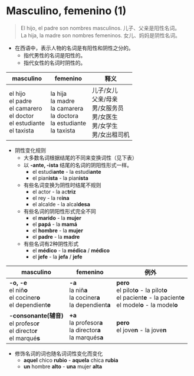 ﻿# Masculino, femenino (1)

> El hijo, el padre son nombres masculinos. 儿子、父亲是阳性名词。
> <br>
> La hija, la madre son nombres femeninos. 女儿、妈妈是阴性名词。

* 在西语中，表示人物的名词是有阳性和阴性之分的。
  * 指代男性的名词是阳性的。
  * 指代女性的名词时阴性的。

masculino | femenino | 释义
--- | --- | ---
el hijo <br> el padre <br> el camarero <br> el doctor <br> el estudiante <br> el taxista | la hija <br> la madre <br> la camarera <br> la doctora <br> la estudiante <br> la taxista | 儿子/女儿 <br> 父亲/母亲 <br> 男/女服务员 <br> 男/女医生 <br> 男/女学生 <br> 男/女出租司机

* 阴性变化规则
  * 大多数名词根据结尾的不同来变换词性（见下表）
  * 以 **-ante, -ista** 结尾的名词的阴阳性形式一样。
    * el estudi**ante** - la estudi**ante**
    * el pian**ista** - la pian**ista**
  * 有些名词变换为阴性时结尾不规则
    * el actor - la ac**triz**
    * el rey - la re**ina**
    * el alcalde - la alcal**desa**
  * 有些名词的阴阳性形式完全不同
    * el **marido** - la **mujer**
    * el **papá** - la **mamá**
    * el **hombre** - la **mujer**
    * el **padre** - la **madre**
  * 有些名词有2种阴性形式
    * el **médico** - la **médica** / **médico**
    * el **jefe** - la **jefa** / **jefe**

masculino | femenino | 例外
--- | --- | ---
**-o, -e** <br> el niñ**o** <br> el cociner**o** <br> el dependient**e** | **-a** <br> la niñ**a** <br> la cociner**a** <br> la dependient**a** | **pero** <br> el pilot**o** - la pilot**o** <br> el pacient**e** - la pacient**e** <br> el model**o** - la model**o**
**-consonante(辅音)** <br> el profeso**r** <br> el directo**r** <br> el marqué**s** | **+a** <br> la profesor**a** <br> la director**a** <br> la marqués**a** | **pero** <br> el jove**n** - la jove**n**

* 修饰名词的词也随名词词性变化而变化
  * **aquel** chico **rubio** - **aquela** chica **rubia**
  * **un** hombre **alto** - **una** mujer **alta**
